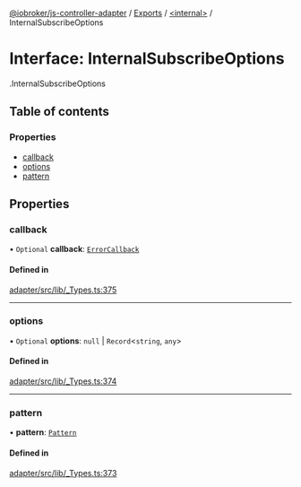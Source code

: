 [@iobroker/js-controller-adapter](../README.md) / [Exports](../modules.md) / [<internal\>](../modules/internal_.md) / InternalSubscribeOptions

# Interface: InternalSubscribeOptions

[<internal>](../modules/internal_.md).InternalSubscribeOptions

## Table of contents

### Properties

- [callback](internal_.InternalSubscribeOptions.md#callback)
- [options](internal_.InternalSubscribeOptions.md#options)
- [pattern](internal_.InternalSubscribeOptions.md#pattern)

## Properties

### callback

• `Optional` **callback**: [`ErrorCallback`](../modules/internal_.md#errorcallback)

#### Defined in

[adapter/src/lib/_Types.ts:375](https://github.com/ioBroker/ioBroker.js-controller/blob/edb14082/packages/adapter/src/lib/_Types.ts#L375)

___

### options

• `Optional` **options**: ``null`` \| `Record`<`string`, `any`\>

#### Defined in

[adapter/src/lib/_Types.ts:374](https://github.com/ioBroker/ioBroker.js-controller/blob/edb14082/packages/adapter/src/lib/_Types.ts#L374)

___

### pattern

• **pattern**: [`Pattern`](../modules/internal_.md#pattern)

#### Defined in

[adapter/src/lib/_Types.ts:373](https://github.com/ioBroker/ioBroker.js-controller/blob/edb14082/packages/adapter/src/lib/_Types.ts#L373)
